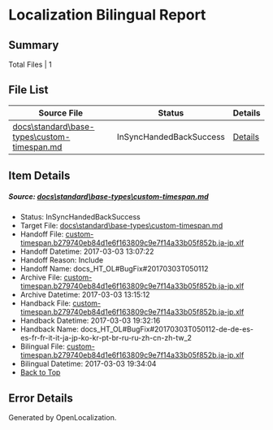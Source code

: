 # <a name='report-top'></a> Localization Bilingual Report

## Summary
 Total Files | 1

## File List
 Source File | Status | Details 
 ----------- | ------ | ------- 
 [docs\standard\base-types\custom-timespan.md](https://github.com/dotnet/docs/blob/90fe68f7f3c4b46502b5d3770b1a2d57c6af748a/docs/standard/base-types/custom-timespan.md) | InSyncHandedBackSuccess | [Details](#bec60437d4345decaf38f2bbb9434922ac8896833374)

## Item Details
##### <a name='bec60437d4345decaf38f2bbb9434922ac8896833374'></a> Source: [docs\standard\base-types\custom-timespan.md](https://github.com/dotnet/docs/blob/90fe68f7f3c4b46502b5d3770b1a2d57c6af748a/docs/standard/base-types/custom-timespan.md)
* Status: InSyncHandedBackSuccess
* Target File: [docs\standard\base-types\custom-timespan.md](https://github.com/dotnet/docs.ja-jp/blob/b01f63b1a2e38b542f2d332a3cb17599f2bc29a0/docs/standard/base-types/custom-timespan.md)
* Handoff File: [custom-timespan.b279740eb84d1e6f163809c9e7f14a33b05f852b.ja-jp.xlf](https://github.com/dotnet/docs.handoff/blob/f4355c62474af47af083cb3fe5bed451f96158db/ol-handoff/dotnet/docs.ja-jp/master/dotnet-core/custom-timespan.b279740eb84d1e6f163809c9e7f14a33b05f852b.ja-jp.xlf)
* Handoff Datetime: 2017-03-03 13:07:22
* Handoff Reason: Include
* Handoff Name: docs_HT_OL#BugFix#20170303T050112
* Archive File: [custom-timespan.b279740eb84d1e6f163809c9e7f14a33b05f852b.ja-jp.xlf](https://github.com/dotnet/docs.handoff/blob/6633928b6f19c496bf0430d89bd24338294642be/ol-archive/dotnet/docs.ja-jp/master/dotnet-core/custom-timespan.b279740eb84d1e6f163809c9e7f14a33b05f852b.ja-jp.xlf)
* Archive Datetime: 2017-03-03 13:15:12
* Handback File: [custom-timespan.b279740eb84d1e6f163809c9e7f14a33b05f852b.ja-jp.xlf](https://github.com/dotnet/docs.handback/blob/c54742c3c21d9df4f6f0ee74ff722f4d5458e86e/ol-handback/dotnet/docs.ja-jp/master/dotnet-core/custom-timespan.b279740eb84d1e6f163809c9e7f14a33b05f852b.ja-jp.xlf)
* Handback Datetime: 2017-03-03 19:32:16
* Handback Name: docs_HT_OL#BugFix#20170303T050112-de-de-es-es-fr-fr-it-it-ja-jp-ko-kr-pt-br-ru-ru-zh-cn-zh-tw_2
* Bilingual File: [custom-timespan.b279740eb84d1e6f163809c9e7f14a33b05f852b.ja-jp.xlf](https://github.com/dotnet/docs.handback/blob/c54742c3c21d9df4f6f0ee74ff722f4d5458e86e/ol-handback/dotnet/docs.ja-jp/master/dotnet-core/custom-timespan.b279740eb84d1e6f163809c9e7f14a33b05f852b.ja-jp.xlf)
* Bilingual Datetime: 2017-03-03 19:34:04
* [Back to Top](#report-top)


## Error Details

Generated by OpenLocalization.
